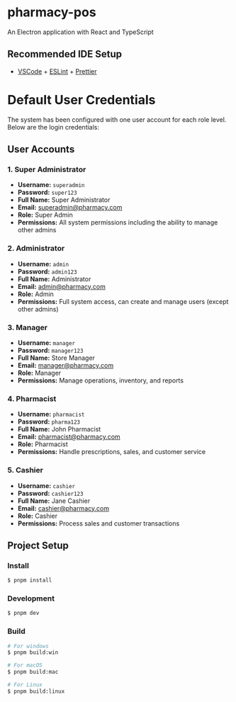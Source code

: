 # pharmacy-pos

An Electron application with React and TypeScript

## Recommended IDE Setup

- [VSCode](https://code.visualstudio.com/) + [ESLint](https://marketplace.visualstudio.com/items?itemName=dbaeumer.vscode-eslint) + [Prettier](https://marketplace.visualstudio.com/items?itemName=esbenp.prettier-vscode)

# Default User Credentials

The system has been configured with one user account for each role level. Below are the login credentials:

## User Accounts

### 1. Super Administrator

- **Username:** `superadmin`
- **Password:** `super123`
- **Full Name:** Super Administrator
- **Email:** superadmin@pharmacy.com
- **Role:** Super Admin
- **Permissions:** All system permissions including the ability to manage other admins

### 2. Administrator

- **Username:** `admin`
- **Password:** `admin123`
- **Full Name:** Administrator
- **Email:** admin@pharmacy.com
- **Role:** Admin
- **Permissions:** Full system access, can create and manage users (except other admins)

### 3. Manager

- **Username:** `manager`
- **Password:** `manager123`
- **Full Name:** Store Manager
- **Email:** manager@pharmacy.com
- **Role:** Manager
- **Permissions:** Manage operations, inventory, and reports

### 4. Pharmacist

- **Username:** `pharmacist`
- **Password:** `pharma123`
- **Full Name:** John Pharmacist
- **Email:** pharmacist@pharmacy.com
- **Role:** Pharmacist
- **Permissions:** Handle prescriptions, sales, and customer service

### 5. Cashier

- **Username:** `cashier`
- **Password:** `cashier123`
- **Full Name:** Jane Cashier
- **Email:** cashier@pharmacy.com
- **Role:** Cashier
- **Permissions:** Process sales and customer transactions

## Project Setup

### Install

```bash
$ pnpm install
```

### Development

```bash
$ pnpm dev
```

### Build

```bash
# For windows
$ pnpm build:win

# For macOS
$ pnpm build:mac

# For Linux
$ pnpm build:linux
```
